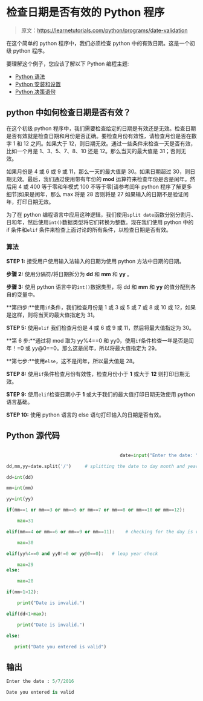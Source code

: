 # 检查日期是否有效的 Python 程序

> 原文：<https://learnetutorials.com/python/programs/date-validation>

在这个简单的 python 程序中，我们必须检查 python 中的有效日期。这是一个初级 python 程序。

要理解这个例子，您应该了解以下 Python 编程主题:

*   [Python 语法](../../python/syntax-comments "Python Syntax")
*   [Python 安装和设置](../../python/installation-tutorial "installation and setup in python")
*   [Python 决策语句](../../python/decision-making-statements "Python decision making statements")

## python 中如何检查日期是否有效？

在这个初级 python 程序中，我们需要检查给定的日期是有效还是无效。检查日期是否有效就是检查日期和月份是否正确。要检查月份有效性，请检查月份是否在数字 1 和 12 之间。如果大于 12，则日期无效。通过一些条件来检查一天是否有效，比如一个月是 1、3、5、7、8、10 还是 12。那么当天的最大值是 31；否则无效。

如果月份是 4 或 6 或 9 或 11，那么一天的最大值是 30。如果日期超过 30，则日期无效。最后，我们通过使用带有年份的 **mod** 运算符来检查年份是否是闰年。然后用 4 或 400 等于零和年模式 100 不等于零[请参考闰年 python 程序了解更多细节]如果是闰年，那么 max 将是 28 否则将是 27 如果输入的日期不是验证闰年，打印日期无效。

为了在 python 编程语言中应用这种逻辑，我们使用`split date`函数分别分割月、日和年，然后使用`int()`数据类型将它们转换为整数。现在我们使用 python 中的 if 条件和`elif` 条件来检查上面讨论的所有条件，以检查日期是否有效。

### 算法

**STEP 1:** 接受用户使用输入法输入的日期为使用 python 方法中日期的日期。

**步骤 2:** 使用分隔符/将日期拆分为 **dd** 和 **mm** 和 **yy** 。

**步骤 3:** 使用 python 语言中的`int()`数据类型，将 dd 和 **mm** 和 **yy** 的值分配到各自的变量中。

**第四步:**使用`if`条件，我们检查月份是 1 或 3 或 5 或 7 或 8 或 10 或 12，如果是这样，则将当天的最大值指定为 31。

**STEP 5:** 使用`elif` 我们检查月份是 4 或 6 或 9 或 11，然后将最大值指定为 30。

**第 6 步:**通过将 mod 取为 yy%4==0 和 yy0，使用`if`条件检查一年是否是闰年！=0 或 yy@0==0。那么这是闰年，所以将最大值指定为 29。

**第七步:**使用`else`，这不是闰年，所以最大值是 28。

**STEP 8:** 使用`if`条件检查月份有效性，检查月份小于 **1** 或大于 **12** 则打印日期无效。

**STEP 9:** 使用`elif`检查日期小于 **1** 或大于我们的最大值打印日期无效使用 python 语言基础。

**STEP 10:** 使用 python 语言的 else 语句打印输入的日期是否有效。

## Python 源代码

```py

                                          date=input("Enter the date: ")

dd,mm,yy=date.split('/')     # splitting the date to day month and year

dd=int(dd)

mm=int(mm)

yy=int(yy)

if(mm==1 or mm==3 or mm==5 or mm==7 or mm==8 or mm==10 or mm==12):   

    max=31

elif(mm==4 or mm==6 or mm==9 or mm==11):    # checking for the day is valid or not,  finding max value

    max=30

elif(yy%4==0 and yy0!=0 or yy@0==0):   # leap year check

    max=29
else:

    max=28

if(mm<1>12):

    print("Date is invalid.")

elif(dd<1>max):

    print("Date is invalid.")

else:

   print("Date you entered is valid")

```

## 输出

```py
Enter the date : 5/7/2016

Date you entered is valid 
```
